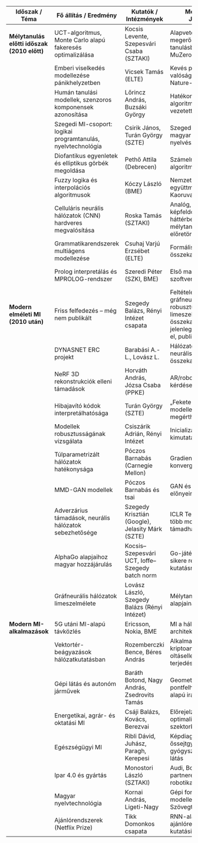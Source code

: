 | **Időszak / Téma**                          | **Fő állítás / Eredmény**                                    | **Kutatók / Intézmények**                        | **Megjegyzés / Jelentőség**                                                           | **Év**           |
| ------------------------------------------- | ------------------------------------------------------------ | ------------------------------------------------ | ------------------------------------------------------------------------------------- | ---------------- |
| **Mélytanulás előtti időszak (2010 előtt)** | UCT-algoritmus, Monte Carlo alapú fakeresés optimalizálása   | Kocsis Levente, Szepesvári Csaba (SZTAKI)        | Alapvető szerep a megerősítéses tanulásban, DeepMind MuZero is használta              | 2006             |
|                                             | Emberi viselkedés modellezése pánikhelyzetben                | Vicsek Tamás (ELTE)                              | Kevés paraméterből valósághű szimuláció, Nature-cikk                                  | 2000             |
|                                             | Humán tanulási modellek, szenzoros komponensek azonosítása   | Lőrincz András, Buzsáki György                   | Hatékonyabb tanulási algoritmusokhoz vezetett                                         | 2000, 2009       |
|                                             | Szegedi MI-csoport: logikai programtanulás, nyelvtechnológia | Csirik János, Turán György (SZTE)                | Szeged Korpusz → magyar számítógépes nyelvészet alapja                                | 1996, 2003       |
|                                             | Diofantikus egyenletek és elliptikus görbék megoldása        | Pethő Attila (Debrecen)                          | Számelméleti AI-algoritmusok                                                          | 1994, 1999       |
|                                             | Fuzzy logika és interpolációs algoritmusok                   | Kóczy László (BME)                               | Nemzetközi együttműködés Hirota Kaoruval                                              | 1993             |
|                                             | Celluláris neurális hálózatok (CNN) hardveres megvalósítása  | Roska Tamás (SZTAKI)                             | Analóg, speciális képfeldolgozó csipek; háttérbe szorult a mélytanulás előretörésével | 1993             |
|                                             | Grammatikarendszerek multiágens modellezése                  | Csuhaj Varjú Erzsébet (ELTE)                     | Formális nyelvek + MI összekapcsolása                                                 | 1990, 1994       |
|                                             | Prolog interpretálás és MPROLOG-rendszer                     | Szeredi Péter (SZKI, BME)                        | Első magyar AI-szoftverek exportja                                                    | 1975, 1978–1987  |
| **Modern elméleti MI (2010 után)**          | Friss felfedezés – még nem publikált                         | Szegedy Balázs, Rényi Intézet csapata            | Feltételezett áttörés a gráfneurális hálózatok robusztusságának és limeszelméletének összekapcsolásában; jelenleg csak hír érhető el, publikáció még nincs | 2025 (preprint várható) |
|                                             | DYNASNET ERC projekt                                         | Barabási A.-L., Lovász L.                        | Hálózatelmélet és neurális hálók összekapcsolása                                      | 2024             |
|                                             | NeRF 3D rekonstrukciók elleni támadások                      | Horváth András, Józsa Csaba (PPKE)               | AR/robotika biztonsági kérdések                                                       | 2023             |
|                                             | Hibajavító kódok interpretálhatósága                         | Turán György (SZTE)                              | „Fekete doboz” MI-modellek jobb megérthetősége                                        | 2022             |
|                                             | Modellek robusztusságának vizsgálata                         | Csiszárik Adrián, Rényi Intézet                  | Inicializációfüggetlenség kimutatása                                                  | 2021             |
|                                             | Túlparametrizált hálózatok hatékonysága                      | Póczos Barnabás (Carnegie Mellon)                | Gradient descent konvergenciabizonyítás                                               | 2019             |
|                                             | MMD-GAN modellek                                             | Póczos Barnabás és tsai                          | GAN és GMMN előnyeinek kombinációja                                                   | 2017             |
|                                             | Adverzárius támadások, neurális hálózatok sebezhetősége      | Szegedy Krisztián (Google), Jelasity Márk (SZTE) | ICLR Test of Time díj; több modell egyszerre támadható                                | 2014, 2020, 2024 |
|                                             | AlphaGo alapjaihoz magyar hozzájárulás                       | Kocsis–Szepesvári UCT, Ioffe–Szegedy batch norm  | Go-játék áttöréses sikere részben magyar kutatásra épült                              | 2006, 2015       |
|                                             | Gráfneurális hálózatok limeszelmélete                        | Lovász László, Szegedy Balázs (Rényi Intézet)    | Mélytanulás matematikai alapjainak tisztázása                                         | 2006             |
|**Modern MI-alkalmazások**                   | 5G utáni MI-alapú távközlés                                  | Ericsson, Nokia, BME                             | MI a hálózati architektúrában                                                         | 2023             |
|                                             | Vektortér-beágyazások hálózatkutatásban                      | Rozemberczki Bence, Béres András                 | Alkalmazás: kriptoanonimitás, oltásellenesség terjedése                               | 2021, 2023       |
|                                             | Gépi látás és autonóm járművek                               | Baráth Botond, Nagy András, Zsedrovits Tamás     | Geometriai modellezés, pontfelhőkövetés, RL-alapú irányítás                           | 2021, 2016, 2023 |
|                                             | Energetikai, agrár- és oktatási MI                           | Csáji Balázs, Kovács, Berezvai                   | Előrejelzések, optimalizációk több szektorban                                         | 2020, 2021, 2024 |
|                                             | Egészségügyi MI                                              | Ribli Dávid, Juhász, Paragh, Kerepesi            | Képdiagnosztika, őssejtgyártás, gyógyszeripari gépi látás                             | 2018, 2020, 2023 |
|                                             | Ipar 4.0 és gyártás                                          | Monostori László (SZTAKI)                        | Audi, Bosch, Opel partnerekkel; autonóm robotika                                      | 2017, 2021, 2024 |
|                                             | Magyar nyelvtechnológia                                      | Kornai András, Ligeti-Nagy                       | Gépi fordítás, nyelvi modellek, Nemzeti Szövegtár                                     | 2014, 2024       |
|                                             | Ajánlórendszerek (Netflix Prize)                             | Tikk Domonkos csapata                            | RNN-alapú ajánlórendszerek → új kutatási irány                                        | 2009, 2015       |




